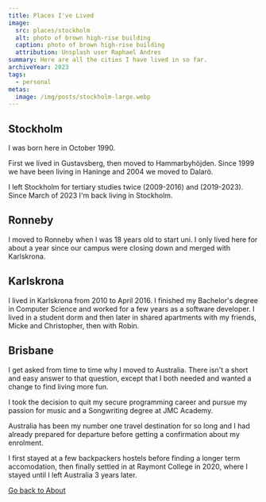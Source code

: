 ```yaml
---
title: Places I've Lived
image:
  src: places/stockholm
  alt: photo of brown high-rise building
  caption: photo of brown high-rise building
  attribution: Unsplash user Raphael Andres
summary: Here are all the cities I have lived in so far.
archiveYear: 2023
tags: 
  - personal
metas:
  image: /img/posts/stockholm-large.webp
---
```


## Stockholm

I was born here in October 1990.

First we lived in Gustavsberg, then moved to Hammarbyhöjden.
Since 1999 we have been living in Haninge and 2004 we moved to Dalarö.

I left Stockholm for tertiary studies twice (2009-2016) and (2019-2023).
Since March of 2023 I'm back living in Stockholm.

## Ronneby

I moved to Ronneby when I was 18 years old to start uni. I only lived here for about a year since our campus were closing down and merged with Karlskrona.

## Karlskrona

I lived in Karlskrona from 2010 to April 2016. I finished my Bachelor's degree in Computer Science and worked for a few years as a software developer.
I lived in a student dorm and then later in shared apartments with my friends, Micke and Christopher, then with Robin.

## Brisbane

I get asked from time to time why I moved to Australia. There isn't a short and easy answer to that question, except that I both needed and wanted a change to find living more fun.

I took the decision to quit my secure programming career and pursue my passion for music and a Songwriting degree at JMC Academy.

Australia has been my number one travel destination for so long and I had already prepared for departure before getting a confirmation about my enrolment.

I first stayed at a few backpackers hostels before finding a longer term accomodation, then finally settled in at Raymont College in 2020, where I stayed until I left Australia 3 years later.

[Go back to About](/about/)
